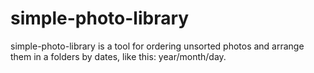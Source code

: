 # simple-photo-library

simple-photo-library is a tool for ordering unsorted photos and arrange them in a folders by dates, like this:
year/month/day.


